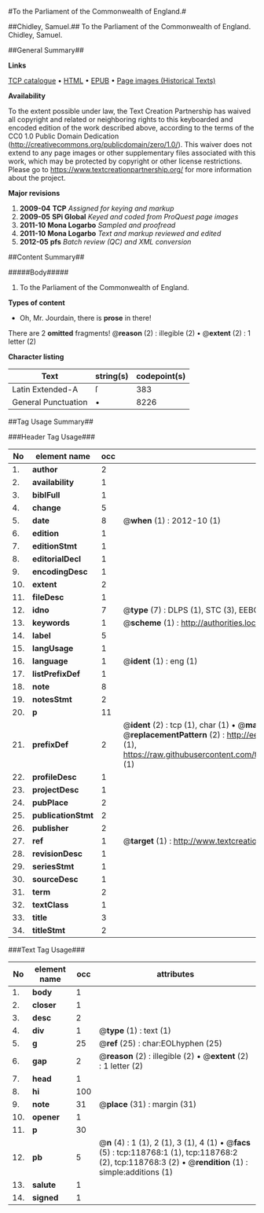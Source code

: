 #To the Parliament of the Commonwealth of England.#

##Chidley, Samuel.##
To the Parliament of the Commonwealth of England.
Chidley, Samuel.

##General Summary##

**Links**

[TCP catalogue](http://www.ota.ox.ac.uk/tcp/)  • 
[HTML](http://tei.it.ox.ac.uk/tcp/Texts-HTML/free/A79/A79499.html)  • 
[EPUB](http://tei.it.ox.ac.uk/tcp/Texts-EPUB/free/A79/A79499.epub) • 
[Page images (Historical Texts)](https://historicaltexts.jisc.ac.uk/eebo-99866493e)

**Availability**

To the extent possible under law, the Text Creation Partnership has waived all copyright and related or neighboring rights to this keyboarded and encoded edition of the work described above, according to the terms of the CC0 1.0 Public Domain Dedication (http://creativecommons.org/publicdomain/zero/1.0/). This waiver does not extend to any page images or other supplementary files associated with this work, which may be protected by copyright or other license restrictions. Please go to https://www.textcreationpartnership.org/ for more information about the project.

**Major revisions**

1. __2009-04__ __TCP__ *Assigned for keying and markup*
1. __2009-05__ __SPi Global__ *Keyed and coded from ProQuest page images*
1. __2011-10__ __Mona Logarbo__ *Sampled and proofread*
1. __2011-10__ __Mona Logarbo__ *Text and markup reviewed and edited*
1. __2012-05__ __pfs__ *Batch review (QC) and XML conversion*

##Content Summary##

#####Body#####

1. To the Parliament of the Commonwealth of England.

**Types of content**

  * Oh, Mr. Jourdain, there is **prose** in there!

There are 2 **omitted** fragments! 
 @__reason__ (2) : illegible (2)  •  @__extent__ (2) : 1 letter (2)

**Character listing**


|Text|string(s)|codepoint(s)|
|---|---|---|
|Latin Extended-A|ſ|383|
|General Punctuation|•|8226|

##Tag Usage Summary##

###Header Tag Usage###

|No|element name|occ|attributes|
|---|---|---|---|
|1.|__author__|2||
|2.|__availability__|1||
|3.|__biblFull__|1||
|4.|__change__|5||
|5.|__date__|8| @__when__ (1) : 2012-10 (1)|
|6.|__edition__|1||
|7.|__editionStmt__|1||
|8.|__editorialDecl__|1||
|9.|__encodingDesc__|1||
|10.|__extent__|2||
|11.|__fileDesc__|1||
|12.|__idno__|7| @__type__ (7) : DLPS (1), STC (3), EEBO-CITATION (1), PROQUEST (1), VID (1)|
|13.|__keywords__|1| @__scheme__ (1) : http://authorities.loc.gov/ (1)|
|14.|__label__|5||
|15.|__langUsage__|1||
|16.|__language__|1| @__ident__ (1) : eng (1)|
|17.|__listPrefixDef__|1||
|18.|__note__|8||
|19.|__notesStmt__|2||
|20.|__p__|11||
|21.|__prefixDef__|2| @__ident__ (2) : tcp (1), char (1)  •  @__matchPattern__ (2) : ([0-9\-]+):([0-9IVX]+) (1), (.+) (1)  •  @__replacementPattern__ (2) : http://eebo.chadwyck.com/downloadtiff?vid=$1&page=$2 (1), https://raw.githubusercontent.com/textcreationpartnership/Texts/master/tcpchars.xml#$1 (1)|
|22.|__profileDesc__|1||
|23.|__projectDesc__|1||
|24.|__pubPlace__|2||
|25.|__publicationStmt__|2||
|26.|__publisher__|2||
|27.|__ref__|1| @__target__ (1) : http://www.textcreationpartnership.org/docs/. (1)|
|28.|__revisionDesc__|1||
|29.|__seriesStmt__|1||
|30.|__sourceDesc__|1||
|31.|__term__|2||
|32.|__textClass__|1||
|33.|__title__|3||
|34.|__titleStmt__|2||


###Text Tag Usage###

|No|element name|occ|attributes|
|---|---|---|---|
|1.|__body__|1||
|2.|__closer__|1||
|3.|__desc__|2||
|4.|__div__|1| @__type__ (1) : text (1)|
|5.|__g__|25| @__ref__ (25) : char:EOLhyphen (25)|
|6.|__gap__|2| @__reason__ (2) : illegible (2)  •  @__extent__ (2) : 1 letter (2)|
|7.|__head__|1||
|8.|__hi__|100||
|9.|__note__|31| @__place__ (31) : margin (31)|
|10.|__opener__|1||
|11.|__p__|30||
|12.|__pb__|5| @__n__ (4) : 1 (1), 2 (1), 3 (1), 4 (1)  •  @__facs__ (5) : tcp:118768:1 (1), tcp:118768:2 (2), tcp:118768:3 (2)  •  @__rendition__ (1) : simple:additions (1)|
|13.|__salute__|1||
|14.|__signed__|1||
